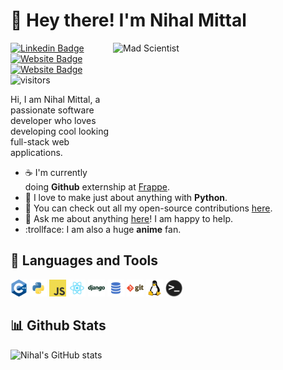 # :wave: Hey there! I'm Nihal Mittal

<img align="right" alt="Mad Scientist" height="200" width="340" src="http://seacats.net/danganronpa/src/137937845464.jpg" />

[![Linkedin Badge](https://img.shields.io/badge/LinkedIn-0077B5?flat-square&logo=linkedin&logoColor=white)](https://www.linkedin.com/in/nihal-mittal-8a6230183/)
[![Website Badge](https://img.shields.io/badge/Website-3b5998?style=flat-square&logo=google-chrome&logoColor=white)](https://www.nihalmittal.me/)
[![Website Badge](https://img.shields.io/badge/Blog-381696?style=flat-square&logo=blogger&logoColor=white)](https://codingabs.com/)
![visitors](https://visitor-badge.glitch.me/badge?page_id=codescientist703.codescientist703&style=flat-square&color=0088cc)

Hi, I am Nihal Mittal, a passionate software developer who loves developing cool looking full-stack web applications.

- :coffee: I'm currently doing **Github** externship at [Frappe](https://frappe.io/).
- :snake: I love to make just about anything with **Python**.
- :open_file_folder: You can check out all my open-source contributions [here](https://codescientist703.github.io/kanban-chart/).
- :speech_balloon: Ask me about anything [here](https://www.linkedin.com/in/nihal-mittal-8a6230183/)! I am happy to help.
- :trollface: I am also a huge **anime** fan.

## :rocket: Languages and Tools

<code><img height="27" src="https://raw.githubusercontent.com/github/explore/80688e429a7d4ef2fca1e82350fe8e3517d3494d/topics/cpp/cpp.png" alt="cpp"></code>
<code><img height="27" src="https://raw.githubusercontent.com/github/explore/80688e429a7d4ef2fca1e82350fe8e3517d3494d/topics/python/python.png" alt="python"></code>
<code><img height="27" src="https://raw.githubusercontent.com/github/explore/80688e429a7d4ef2fca1e82350fe8e3517d3494d/topics/javascript/javascript.png" alt="javascript"></code>
<code><img height="27" src="https://raw.githubusercontent.com/github/explore/80688e429a7d4ef2fca1e82350fe8e3517d3494d/topics/react/react.png"></code>
<code><img height="27" src="https://raw.githubusercontent.com/github/explore/80688e429a7d4ef2fca1e82350fe8e3517d3494d/topics/django/django.png"></code>
<code><img height="27" src="https://raw.githubusercontent.com/github/explore/80688e429a7d4ef2fca1e82350fe8e3517d3494d/topics/sql/sql.png"></code>
<code><img height="27" src="https://raw.githubusercontent.com/github/explore/80688e429a7d4ef2fca1e82350fe8e3517d3494d/topics/git/git.png"></code>
<code><img height="27" src="https://raw.githubusercontent.com/github/explore/80688e429a7d4ef2fca1e82350fe8e3517d3494d/topics/linux/linux.png"></code>
<code><img height="27" src="https://raw.githubusercontent.com/github/explore/d92924b1d925bb134e308bd29c9de6c302ed3beb/topics/terminal/terminal.png"></code>

## :bar_chart: Github Stats

![Nihal's GitHub stats](https://github-readme-stats.vercel.app/api?username=codescientist703&count_private=true&theme=react)
